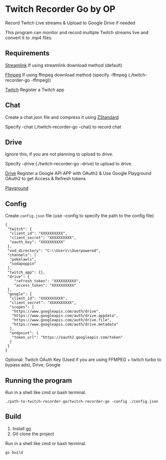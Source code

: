 # Twitch Recorder Go by OP
Record Twitch Live streams & Upload to Google Drive if needed

This program can monitor and record multiple Twitch streams live and convert it to .mp4 files.

## Requirements
[Streamlink](https://streamlink.github.io/)  If using streamlink download method (default)

[Ffmpeg](https://ffmpeg.org/) If using ffmpeg download method (specify -ffmpeg (./twitch-recorder-go -ffmpeg))

[Twitch](https://dev.twitch.tv/console) Register a Twitch app

## Chat
Create a chat.json file and compress it using [ZStandard](https://github.com/facebook/zstd)

Specify -chat (./twitch-recorder-go -chat) to record chat

## Drive
Ignore this, if you are not planning to upload to drive.

Specify -drive (./twitch-recorder-go -drive) to upload to drive.

[Drive](https://developers.google.com/drive/api/v3/enable-drive-api) Register a Google API APP with OAuth2 & Use Google Playground OAuth2 to get Access & Refresh tokens

[Playground](https://developers.google.com/oauthplayground/)

## Config

Create `config.json` file (use -config to specify the path to the config file)

```properties
{
 "twitch": {
  "client_id": "XXXXXXXXXX",
  "client_secret": "XXXXXXXXXX",
  "oauth_key": "XXXXXXXXXX"
 },
 "vod_directory": "C:\\Users\\Overpowered",
 "channels": [
  "pokelawls",
  "sodapoppin"
 ],
 "twitch_app": {},
 "drive": {
    "refresh_token": "XXXXXXXXXX",
    "access_token": "XXXXXXXXXX"
 },
 "google": {
  "client_id": "XXXXXXXXXX",
  "client_secret": "XXXXXXXXXX",
  "scopes": [
   "https://www.googleapis.com/auth/drive",
   "https://www.googleapis.com/auth/drive.appdata",
   "https://www.googleapis.com/auth/drive.file",
   "https://www.googleapis.com/auth/drive.metadata"
  ],
  "endpoint": {
   "token_url": "https://oauth2.googleapis.com/token"
  }
 }
}
```
Optional: Twitch OAuth Key (Used if you are using FFMPEG + twitch turbo to bypass ads), Drive, Google

## Running the program

Run in a shell like cmd or bash terminal.

```shell script
./path-to-twitch-recorder-go/twitch-recorder-go -config ./config.json
```
## Build

1. Install [go](https://golang.org/dl/)
2. Git clone the project

Run in a shell like cmd or bash terminal.
```shell script
go build
```
